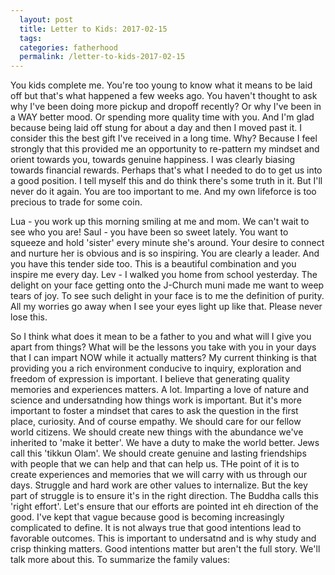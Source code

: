 ```yaml
---
  layout: post
  title: Letter to Kids: 2017-02-15
  tags: 
  categories: fatherhood
  permalink: /letter-to-kids-2017-02-15
---
```


You kids complete me. You're too young to know what it means to be laid off but that's what happened a few weeks ago. You haven't thought to ask why I've been doing more pickup and dropoff recently? Or why I've been in a WAY better mood. Or spending more quality time with you. And I'm glad because being laid off stung for about a day and then I moved past it. I consider this the best gift I've received in a long time. Why? Because I feel strongly that this provided me an opportunity to re-pattern my mindset and orient towards you, towards genuine happiness. I was clearly biasing towards financial rewards. Perhaps that's what I needed to do to get us into a good position. I tell myself this and do think there's some truth in it. But I'll never do it again. You are too important to me. And my own lifeforce is too precious to trade for some coin. 

Lua - you work up this morning smiling at me and mom. We can't wait to see who you are!
Saul - you have been so sweet lately. You want to squeeze and hold 'sister' every minute she's around. Your desire to connect and nurture her is obvious and is so inspiring. You are clearly a leader. And you have this tender side too. This is a beautiful combination and you inspire me every day.
Lev - I walked you home from school yesterday. The delight on your face getting onto the J-Church muni made me want to weep tears of joy. To see such delight in your face is to me the definition of purity. All my worries go away when I see your eyes light up like that. Please never lose this.

So I think what does it mean to be a father to you and what will I give you apart from things? What will be the lessons you take with you in your days that I can impart NOW while it actually matters? My current thinking is that providing you a rich environment conducive to inquiry, exploration and freedom of expression is important. I believe that generating quality memories and experiences matters. A lot. Imparting a love of nature and science and undersatnding how things work is important. But it's more important to foster a mindset that cares to ask the question in the first place, curiosity. And of course empathy. We should care for our fellow world citizens. We should create new things with the abundance we've inherited to 'make it better'. We have a duty to make the world better. Jews call this 'tikkun Olam'. We should create genuine and lasting friendships with people that we can help and that can help us. THe point of it is to create experiences and memories that we will carry with us through our days. Struggle and hard work are other values to internalize. But the key part of struggle is to ensure it's in the right direction. The Buddha calls this 'right effort'. Let's ensure that our efforts are pointed int eh direction of the good. I've kept that vague because good is becoming increasingly complicated to define. It is not always true that good intentions lead to favorable outcomes. This is important to undersatnd and is why study and crisp thinking matters. Good intentions matter but aren't the full story. We'll talk more about this. 
To summarize the family values:
 
